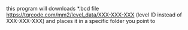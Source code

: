 this program will downloads *.bcd file https://tgrcode.com/mm2/level_data/XXX-XXX-XXX (level ID instead of XXX-XXX-XXX) and places it in a specific folder you point to

